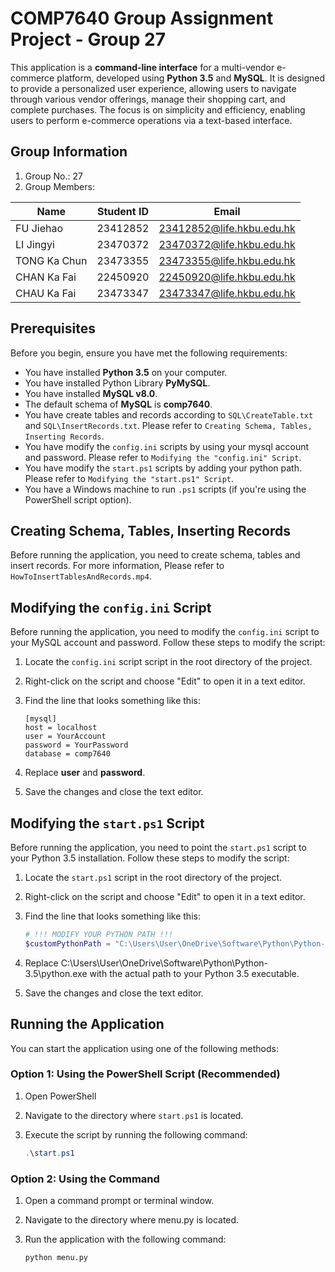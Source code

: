 # COMP7640 Group Assignment Project - Group 27

This application is a __command-line interface__ for a multi-vendor e-commerce platform, developed using __Python 3.5__ and __MySQL__. It is designed to provide a personalized user experience, allowing users to navigate through various vendor offerings, manage their shopping cart, and complete purchases. The focus is on simplicity and efficiency, enabling users to perform e-commerce operations via a text-based interface.

## Group Information

1. Group No.: 27
2. Group Members:

| Name          | Student ID | Email                         |
|---------------|------------|-------------------------------|
| FU Jiehao     | 23412852   | 23412852@life.hkbu.edu.hk     |
| LI Jingyi     | 23470372   | 23470372@life.hkbu.edu.hk     |
| TONG Ka Chun  | 23473355   | 23473355@life.hkbu.edu.hk     |
| CHAN Ka Fai   | 22450920   | 22450920@life.hkbu.edu.hk     |
| CHAU Ka Fai   | 23473347   | 23473347@life.hkbu.edu.hk     |

## Prerequisites

Before you begin, ensure you have met the following requirements:

- You have installed __Python 3.5__ on your computer.
- You have installed Python Library __PyMySQL__.
- You have installed __MySQL v8.0__.
- The default schema of __MySQL__ is __comp7640__.
- You have create tables and records according to `SQL\CreateTable.txt` and `SQL\InsertRecords.txt`. Please refer to `Creating Schema, Tables, Inserting Records`.
- You have modify the `config.ini` scripts by using your mysql account and password. Please refer to `Modifying the "config.ini" Script`.
- You have modify the `start.ps1` scripts by adding your python path. Please refer to `Modifying the "start.ps1" Script`.
- You have a Windows machine to run `.ps1` scripts (if you're using the PowerShell script option).

## Creating Schema, Tables, Inserting Records
Before running the application, you need to create schema, tables and insert records.
For more information, Please refer to `HowToInsertTablesAndRecords.mp4`.

## Modifying the `config.ini` Script
Before running the application, you need to modify the `config.ini` script to your MySQL account and password. Follow these steps to modify the script:

1. Locate the `config.ini` script script in the root directory of the project.
2. Right-click on the script and choose "Edit" to open it in a text editor.
3. Find the line that looks something like this:

   ```
   [mysql]
   host = localhost
   user = YourAccount
   password = YourPassword
   database = comp7640
   ```
   
4. Replace __user__ and __password__.
5. Save the changes and close the text editor.

## Modifying the `start.ps1` Script

Before running the application, you need to point the `start.ps1` script to your Python 3.5 installation. Follow these steps to modify the script:

1. Locate the `start.ps1` script in the root directory of the project.
2. Right-click on the script and choose "Edit" to open it in a text editor.
3. Find the line that looks something like this:

   ```powershell
   # !!! MODIFY YOUR PYTHON PATH !!!
   $customPythonPath = "C:\Users\User\OneDrive\Software\Python\Python-3.5\python.exe"
   ```
4. Replace C:\Users\User\OneDrive\Software\Python\Python-3.5\python.exe with the actual path to your Python 3.5 executable.
5. Save the changes and close the text editor.

## Running the Application

You can start the application using one of the following methods:

### Option 1: Using the PowerShell Script (Recommended)

1. Open PowerShell
2. Navigate to the directory where `start.ps1` is located.
3. Execute the script by running the following command:

   ```powershell
   .\start.ps1
   ```

### Option 2: Using the Command
1. Open a command prompt or terminal window.
2. Navigate to the directory where menu.py is located.
3. Run the application with the following command:

   ```bash
   python menu.py
   ```